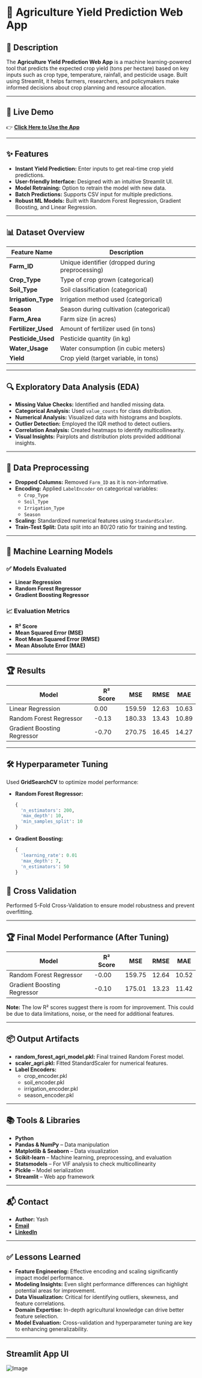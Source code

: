 # 🌾 Agriculture Yield Prediction Web App

## 📌 Description

The **Agriculture Yield Prediction Web App** is a machine learning-powered tool that predicts the expected crop yield (tons per hectare) based on key inputs such as crop type, temperature, rainfall, and pesticide usage. Built using Streamlit, it helps farmers, researchers, and policymakers make informed decisions about crop planning and resource allocation.

---

## 🚀 Live Demo

👉 **[Click Here to Use the App](https://btop6kdb68bjhqupheccjm.streamlit.app/)** 

---

## ✨ Features

- **Instant Yield Prediction:** Enter inputs to get real-time crop yield predictions.
- **User-friendly Interface:** Designed with an intuitive Streamlit UI.
- **Model Retraining:** Option to retrain the model with new data.
- **Batch Predictions:** Supports CSV input for multiple predictions.
- **Robust ML Models:** Built with Random Forest Regression, Gradient Boosting, and Linear Regression.

---

## 📊 Dataset Overview

| Feature Name         | Description                                          |
|----------------------|------------------------------------------------------|
| **Farm_ID**          | Unique identifier (dropped during preprocessing)     |
| **Crop_Type**        | Type of crop grown (categorical)                      |
| **Soil_Type**        | Soil classification (categorical)                     |
| **Irrigation_Type**  | Irrigation method used (categorical)                  |
| **Season**           | Season during cultivation (categorical)               |
| **Farm_Area**        | Farm size (in acres)                                  |
| **Fertilizer_Used**  | Amount of fertilizer used (in tons)                   |
| **Pesticide_Used**   | Pesticide quantity (in kg)                            |
| **Water_Usage**      | Water consumption (in cubic meters)                   |
| **Yield**            | Crop yield (target variable, in tons)                 |

---

## 🔍 Exploratory Data Analysis (EDA)

- **Missing Value Checks:** Identified and handled missing data.
- **Categorical Analysis:** Used `value_counts` for class distribution.
- **Numerical Analysis:** Visualized data with histograms and boxplots.
- **Outlier Detection:** Employed the IQR method to detect outliers.
- **Correlation Analysis:** Created heatmaps to identify multicollinearity.
- **Visual Insights:** Pairplots and distribution plots provided additional insights.

---

## 🔧 Data Preprocessing

- **Dropped Columns:** Removed `Farm_ID` as it is non-informative.
- **Encoding:** Applied `LabelEncoder` on categorical variables:
  - `Crop_Type`
  - `Soil_Type`
  - `Irrigation_Type`
  - `Season`
- **Scaling:** Standardized numerical features using `StandardScaler`.
- **Train-Test Split:** Data split into an 80/20 ratio for training and testing.

---

## 🤖 Machine Learning Models

### ✅ Models Evaluated

- **Linear Regression**
- **Random Forest Regressor**
- **Gradient Boosting Regressor**

### 📈 Evaluation Metrics

- **R² Score**
- **Mean Squared Error (MSE)**
- **Root Mean Squared Error (RMSE)**
- **Mean Absolute Error (MAE)**

---

## 🏆 Results
| Model                         | R² Score | MSE  | RMSE  | MAE   |
|-------------------------------|----------|------|-------|-------|
| Linear Regression       | 0.00    | 159.59 | 12.63 | 10.63 |
| Random Forest Regressor   | -0.13    | 180.33 | 13.43 | 10.89 |
| Gradient Boosting Regressor   | -0.70    | 270.75 | 16.45 | 14.27 |

---

## 🛠️ Hyperparameter Tuning

Used **GridSearchCV** to optimize model performance:

- **Random Forest Regressor:**
  ```python
  {
    'n_estimators': 200,
    'max_depth': 10,
    'min_samples_split': 10
  }
  
- **Gradient Boosting:**
  ```python
  {
    'learning_rate': 0.01
    'max_depth': 7,
    'n_estimators': 50
  }
  
## 🔁 Cross Validation
Performed 5-Fold Cross-Validation to ensure model robustness and prevent overfitting.

---

## 🏆 Final Model Performance (After Tuning)
| Model                         | R² Score | MSE  | RMSE  | MAE   |
|-------------------------------|----------|------|-------|-------|
| Random Forest Regressor       | -0.00    | 159.75 | 12.64 | 10.52 |
| Gradient Boosting Regressor   | -0.10    | 175.01 | 13.23 | 11.42 |

**Note:** The low R² scores suggest there is room for improvement. This could be due to data limitations, noise, or the need for additional features.

---

## 📦 Output Artifacts
- **random_forest_agri_model.pkl:** Final trained Random Forest model.
- **scaler_agri.pkl:** Fitted StandardScaler for numerical features.
- **Label Encoders:**
  - crop_encoder.pkl
  - soil_encoder.pkl
  - irrigation_encoder.pkl
  - season_encoder.pkl

---

## 📚 Tools & Libraries
- **Python**
- **Pandas & NumPy** – Data manipulation
- **Matplotlib & Seaborn** – Data visualization
- **Scikit-learn** – Machine learning, preprocessing, and evaluation
- **Statsmodels** – For VIF analysis to check multicollinearity
- **Pickle** – Model serialization
- **Streamlit** – Web app framework

---

## 📬 Contact
- **Author:** Yash
- **[Email](yd811822@gmail.com)** 
- **[LinkedIn](https://www.linkedin.com/in/yashcoding/)** 

---

## ✅ Lessons Learned
- **Feature Engineering:** Effective encoding and scaling significantly impact model performance.
- **Modeling Insights:** Even slight performance differences can highlight potential areas for improvement.
- **Data Visualization:** Critical for identifying outliers, skewness, and feature correlations.
- **Domain Expertise:** In-depth agricultural knowledge can drive better feature selection.
- **Model Evaluation:** Cross-validation and hyperparameter tuning are key to enhancing generalizability.

---

## Streamlit App UI

![Image](https://github.com/user-attachments/assets/6c3754b9-2ff1-4586-9e59-d3a5ffd73383)
